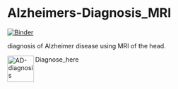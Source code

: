 # Alzheimers-Diagnosis_MRI

[![Binder](https://mybinder.org/badge_logo.svg)]([![Binder](https://mybinder.org/badge_logo.svg)](https://mybinder.org/v2/gh/nikhilreddybilla28/Alzheimers-Diagnosis_MRI/main))

diagnosis of Alzheimer disease using MRI of the head.

<a href="https://hub.gke2.mybinder.org/user/nikhilreddybill-s-diagnosis_mri-20qkr8i2/voila/render/Alzheimers_MRI_App.ipynb?token=25-miSEtSQKXO46CMLnPIg">
  <img align="left" alt="AD-diagnosis" width="60px" src="https://encrypted-tbn0.gstatic.com/images?q=tbn%3AANd9GcSvg5nYCYEGgg3Xu1oEOeiJB8XiCkEecCx4PQ&usqp=CAU" />
</a>
Diagnose_here
